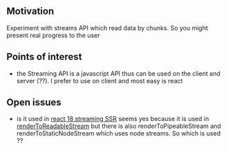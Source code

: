 <h2>Motivation</h2>
Experiment with streams API which read data by chunks. So you might present real progress to the user

<h2>Points of interest</h2>
<ul>
<li>the Streaming API is a javascript API thus can be used on the client and server (??). I prefer to use on client and most easy is react</li>
</ul>

<h2>Open issues</h2>
<ul>
<li>is it used in <a href='https://nextjs.org/docs/advanced-features/react-18/streaming'>react 18 streaming SSR</a> seems yes because it is used in <a href='https://react.dev/reference/react-dom/server/renderToReadableStream'>renderToReadableStream</a> but there is also renderToPipeableStream and renderToStaticNodeStream which uses node streams. So which is used ??</li>
</ul>
